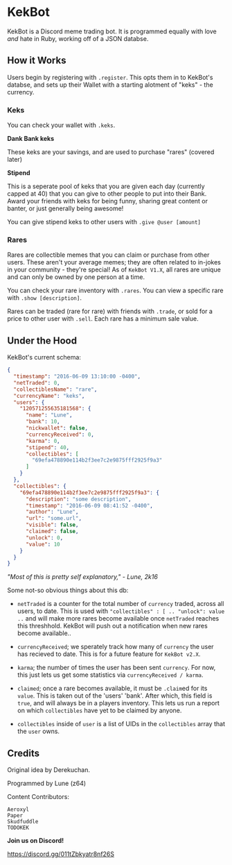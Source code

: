 # KekBot

KekBot is a Discord meme trading bot. It is programmed equally with love *and* hate in Ruby, working off of a JSON databse.

## How it Works

Users begin by registering with `.register`. This opts them in to KekBot's databse, and sets up their Wallet with a starting alotment of "keks" - the currency.

### Keks

You can check your wallet with `.keks`.

**Dank Bank keks** 

These keks are your savings, and are used to purchase "rares" (covered later)

**Stipend**

This is a seperate pool of keks that you are given each day (currently capped at 40) that you can give to other people to put into their Bank. Award your friends with keks for being funny, sharing great content or banter, or just generally being awesome!

You can give stipend keks to other users with `.give @user [amount]`

### Rares

Rares are collectible memes that you can claim or purchase from other users. These aren't your average memes; they are often related to in-jokes in your community - they're special! As of `KekBot V1.X`, all rares are unique and can only be owned by one person at a time.

You can check your rare inventory with `.rares`. You can view a specific rare with `.show [description]`. 

Rares can be traded (rare for rare) with friends with `.trade`, or sold for a price to other user with `.sell`. Each rare has a minimum sale value.

## Under the Hood

KekBot's current schema:

```json
{
  "timestamp": "2016-06-09 13:10:00 -0400",
  "netTraded": 0,
  "collectiblesName": "rare",
  "currencyName": "keks",
  "users": {
    "120571255635181568": {
      "name": "Lune",
      "bank": 10,
      "nickwallet": false,
      "currencyReceived": 0,
      "karma": 0,
      "stipend": 40,
      "collectibles": [
        "69efa478890e114b2f3ee7c2e9875fff2925f9a3"
      ]
    }
  },
  "collectibles": {
    "69efa478890e114b2f3ee7c2e9875fff2925f9a3": {
      "description": "some description",
      "timestamp": "2016-06-09 08:41:52 -0400",
      "author": "Lune",
      "url": "some.url",
      "visible": false,
      "claimed": false,
      "unlock": 0,
      "value": 10
    }
  }
}
```

*"Most of this is pretty self explanatory," - Lune, 2k16*

Some not-so obvious things about this db:

- `netTraded` is a counter for the total number of `currency` traded, across all users, to date. This is used with `"collectibles" : [ .. "unlock": value ..`  and will make more rares become available once `netTraded` reaches this threshhold. KekBot will push out a notification when new rares become available..

- `currencyReceived`; we sperately track how many of `currency` the user has recieved to date. This is for a future feature for `KekBot v2.X`.

- `karma`; the number of times the user has been sent `currency`. For now, this just lets us get some statistics via `currencyReceived / karma`.

- `claimed`; once a rare becomes available, it must be `.claim`ed for its `value`. This is taken out of the 'users' 'bank'. After which, this field is `true`, and will always be in a players inventory. This lets us run a report on which `collectibles` have yet to be claimed by anyone.

- `collectibles` inside of `user` is a list of UIDs in the `collectibles` array that the `user` owns.


## Credits

Original idea by Derekuchan.

Programmed by Lune (z64)

Content Contributors:
```
Aeroxyl
Paper
Skudfuddle
TODOKEK
```

**Join us on Discord!**

https://discord.gg/011tZbkyatr8nf26S

